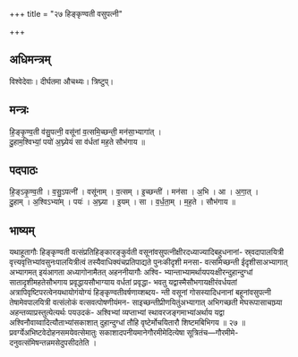 +++
title = "२७ हिङ्कृण्वती वसुपत्नी"

+++
## अधिमन्त्रम्
विश्वेदेवाः। दीर्घतमा औचथ्यः। त्रिष्टुप्।

## मन्त्रः
हि॒ङ्कृ॒ण्व॒ती व॑सु॒पत्नी॒ वसू॑नां व॒त्समि॒च्छन्ती॒ मन॑सा॒भ्यागा॑त् ।  
दु॒हाम॒श्विभ्यां॒ पयो॑ अ॒घ्न्येयं सा व॑र्धतां मह॒ते सौभ॑गाय ॥

## पदपाठः
हि॒ङ्ऽकृ॒ण्व॒ती । व॒सु॒ऽपत्नी॑ । वसू॑नाम् । व॒त्सम् । इ॒च्छन्ती॑ । मन॑सा । अ॒भि । आ । अ॒गा॒त् ।  
दु॒हाम् । अ॒श्विऽभ्या॑म् । पयः॑ । अ॒घ्न्या । इ॒यम् । सा । व॒र्ध॒ता॒म् । म॒ह॒ते । सौभ॑गाय ॥

## भाष्यम्
यथाहूतागौः हिङ्कृण्वती वत्संप्रतिहिङ्कारङ्कुर्वती वसूनांवसुपत्नीक्षीरदध्याज्यादिबहुधनानां- स्र्वदापालयित्री वृत्त्यवृत्तिभ्यांवसुनःपालयित्रीत्वं तस्यैवाधिक्यंचप्रतिपाद्यते पुनःकीदृशी मनसा- वत्समिच्छन्ती ईदृशीसाअभ्यागात् अभ्यागमत् इयंआगता अध्यागोनामैतत् अहननीयागौः अश्वि- भ्यान्ताभ्यामर्थायपयःक्षीरन्दुहान्दुग्धां सातादृशीमहतेसौभगाय प्रवृद्धायसौभाग्याय वर्धतां प्रवृद्धा- भवतु यद्वास्मैसौभगायक्षीरंवर्धयतां अत्रापिवृष्टिपरत्वेनयथायोगंयोग्यं हिङ्कृण्वतीवर्षणाय्शब्दय- न्ती वसूनां गोसस्यादिधनानां बहूनांवसुपत्नी तेषामेवपालयित्री वत्संलोकं वत्सवत्पोषणीयंमन- साइच्छन्तीप्रीणयितुंअभ्यागात् अभिगच्छती मेघरूपासाचाघ्र्या अहन्तव्याप्रस्तुत्येत्यर्थः पयउदकं- अश्विभ्यां व्यप्ताभ्यां स्थावरजङ्गमाभ्यांअर्थाय यद्वा अश्विनौवाय्वादित्यौताभ्यांसकाशात् दुहान्दुग्धां तौहि वृष्टेर्मोचयितारौ शिष्टमबिभिगय ॥ २७ ॥ प्रवर्ग्येअभिष्टवेदोहनसमयेवत्सेमातुः सकाशादपनीयमानेगौरमीमेदित्येषा सूत्रितंच—गौरमीमे- दनुवत्संमिषन्तन्नमसेदुपसीदतेति ।